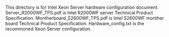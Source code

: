 This directory is for Intel Xeon Server hardware configuration document.
Server_R2000WF_TPS.pdf is Intel R2000WF server Technical Product Specification.
Montherboard_S2600WF_TPS.pdf is Intel S2600WF monther board Technical Product Specification.
Hardware_config.txt is the recommoned Xeon Server configuration.
